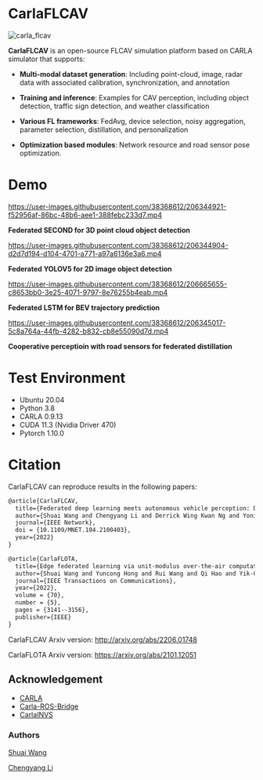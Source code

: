 # CarlaFLCAV

![carla_flcav](https://user-images.githubusercontent.com/15060244/171803004-f2f699d5-1a18-48b5-ac12-672a045ba837.png)


**CarlaFLCAV** is an open-source FLCAV simulation platform based on CARLA simulator that supports: 

* **Multi-modal dataset generation**: Including point-cloud, image, radar data with associated calibration, synchronization, and annotation

* **Training and inference**: Examples for CAV perception, including object detection, traffic sign detection, and weather classification

* **Various FL frameworks**: FedAvg, device selection, noisy aggregation, parameter selection, distillation, and personalization

* **Optimization based modules**: Network resource and road sensor pose optimization.

# Demo

https://user-images.githubusercontent.com/38368612/206344921-f52956af-86bc-48b6-aee1-388febc233d7.mp4

**Federated SECOND for 3D point cloud object detection** 

https://user-images.githubusercontent.com/38368612/206344904-d2d7d194-d104-4701-a771-a97a6136e3a6.mp4

**Federated YOLOV5 for 2D image object detection** 

https://user-images.githubusercontent.com/38368612/206665655-c8653bb0-3e25-4071-9797-8e76255b4eab.mp4

**Federated LSTM for BEV trajectory prediction** 

https://user-images.githubusercontent.com/38368612/206345017-5c8a764a-44fb-4282-b832-cb8e55090d7d.mp4

**Cooperative perceptioin with road sensors for federated distillation** 



# Test Environment

- Ubuntu 20.04
- Python 3.8
- CARLA 0.9.13
- CUDA 11.3 (Nvidia Driver 470)
- Pytorch 1.10.0

# Citation

CarlaFLCAV can reproduce results in the following papers:

```tex
@article{CarlaFLCAV,
  title={Federated deep learning meets autonomous vehicle perception: Design and verification},
  author={Shuai Wang and Chengyang Li and Derrick Wing Kwan Ng and Yonina C. Eldar and H. Vincent Poor and Qi Hao and Chengzhong Xu},
  journal={IEEE Network},
  doi = {10.1109/MNET.104.2100403},
  year={2022}
}

@article{CarlaFLOTA,
  title={Edge federated learning via unit-modulus over-the-air computation},
  author={Shuai Wang and Yuncong Hong and Rui Wang and Qi Hao and Yik-Chung Wu and Derrick Wing Kwan Ng},
  journal={IEEE Transactions on Communications},
  year={2022},
  volume = {70},
  number = {5},
  pages = {3141--3156},
  publisher={IEEE}
}
```

CarlaFLCAV Arxiv version: http://arxiv.org/abs/2206.01748

CarlaFLOTA Arxiv version: https://arxiv.org/abs/2101.12051

## Acknowledgement

* [CARLA](https://github.com/carla-simulator)
* [Carla-ROS-Bridge](https://github.com/carla-simulator/ros-bridge)
* [CarlaINVS](https://github.com/zijianzhang/CARLA_INVS)

### Authors

[Shuai Wang](https://github.com/bearswang)

[Chengyang Li](https://github.com/KevinLADLee)


